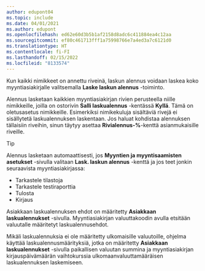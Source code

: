 ```yaml
---
author: edupont04
ms.topic: include
ms.date: 04/01/2021
ms.author: edupont
ms.openlocfilehash: ed62e60d3b5b1af2158d8adc6c411884ea4c12aa
ms.sourcegitcommit: ef80c461713fff1a75998766e7a4ed3a7c6121d0
ms.translationtype: HT
ms.contentlocale: fi-FI
ms.lasthandoff: 02/15/2022
ms.locfileid: "8133574"
---
```

Kun kaikki nimikkeet on annettu riveinä, laskun alennus voidaan laskea koko myyntiasiakirjalle valitsemalla **Laske laskun alennus** -toiminto.

Alennus lasketaan kaikkien myyntiasiakirjan rivien perusteella niille nimikkeille, joilla on ostorivin **Salli laskualennus** -kentässä **Kyllä**. Tämä on oletusasetus nimikkeille. Esimerkiksi nimikekuluja sisältäviä rivejä ei sisällytetä laskualennuksen laskentaan. Jos haluat kohdistaa alennuksen tällaisiin riveihin, sinun täytyy asettaa **Rivialennus-%**-kenttä asianmukaisille riveille.  

> [!TIP]
> Alennus lasketaan automaattisesti, jos **Myyntien ja myyntisaamisten asetukset** -sivulla valitaan **Lask. laskun alennus** -kenttä ja jos teet jonkin seuraavista myyntiasiakirjassa:
>
> * Tarkastele tilastoja
> * Tarkastele testiraporttia
> * Tulosta
> * Kirjaus

Asiakkaan laskualennuksen ehdot on määritetty **Asiakkaan laskualennukset** -sivulla. Myyntiasiakirjan valuuttakoodin avulla etsitään valuutalle määritetyt laskualennusehdot.

Mikäli laskualennuksia ei ole määritetty ulkomaisille valuutoille, ohjelma käyttää laskualennusmäärityksiä, jotka on määritetty **Asiakkaan laskualennukset** -sivulla paikallisen valuutan summina ja myyntiasiakirjan kirjauspäivämäärän vaihtokurssia ulkomaanvaluuttamääräisen laskualennuksen laskemiseen.
